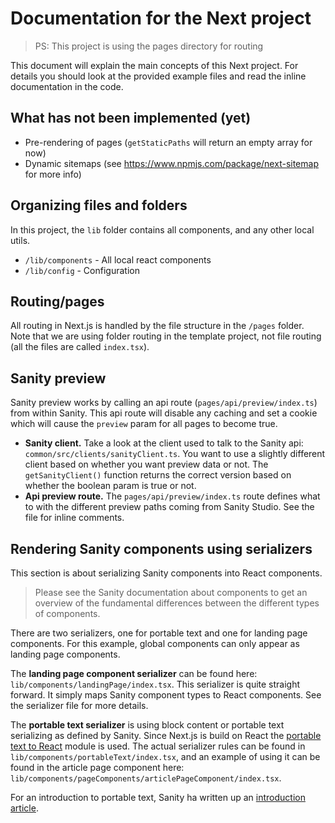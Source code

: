 # Documentation for the Next project

> PS: This project is using the pages directory for routing

This document will explain the main concepts of this Next project. For details you should look at the provided example files and read the inline documentation in the code.

## What has not been implemented (yet)

-   Pre-rendering of pages (`getStaticPaths` will return an empty array for now)
-   Dynamic sitemaps (see https://www.npmjs.com/package/next-sitemap for more info)

## Organizing files and folders

In this project, the `lib` folder contains all components, and any other local utils.

-   `/lib/components` - All local react components
-   `/lib/config` - Configuration

## Routing/pages

All routing in Next.js is handled by the file structure in the `/pages` folder. Note that we are using folder routing in the template project, not file routing (all the files are called `index.tsx`).

## Sanity preview

Sanity preview works by calling an api route (`pages/api/preview/index.ts`) from within Sanity. This api route will disable any caching and set a cookie which will cause the `preview` param for all pages to become true.

-   **Sanity client.** Take a look at the client used to talk to the Sanity api: `common/src/clients/sanityClient.ts`. You want to use a slightly different client based on whether you want preview data or not. The `getSanityClient()` function returns the correct version based on whether the boolean param is true or not.
-   **Api preview route.** The `pages/api/preview/index.ts` route defines what to with the different preview paths coming from Sanity Studio. See the file for inline comments.

## Rendering Sanity components using serializers

This section is about serializing Sanity components into React components.

> Please see the Sanity documentation about components to get an overview of the fundamental differences between the different types of components.

There are two serializers, one for portable text and one for landing page components. For this example, global components can only appear as landing page components.

The **landing page component serializer** can be found here: `lib/components/landingPage/index.tsx`. This serializer is quite straight forward. It simply maps Sanity component types to React components. See the serializer file for more details.

The **portable text serializer** is using block content or portable text serializing as defined by Sanity. Since Next.js is build on React the [portable text to React](https://github.com/portabletext/react-portabletext) module is used. The actual serializer rules can be found in `lib/components/portableText/index.tsx`, and an example of using it can be found in the article page component here: `lib/components/pageComponents/articlePageComponent/index.tsx`.

For an introduction to portable text, Sanity ha written up an [introduction article](https://www.sanity.io/guides/introduction-to-portable-text).
